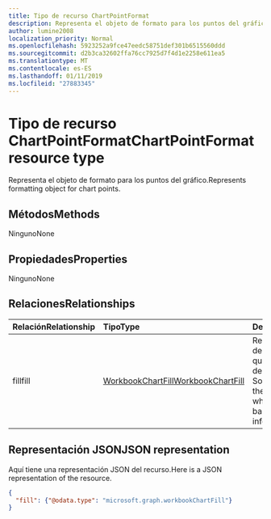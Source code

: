 ```yaml
---
title: Tipo de recurso ChartPointFormat
description: Representa el objeto de formato para los puntos del gráfico.
author: lumine2008
localization_priority: Normal
ms.openlocfilehash: 5923252a9fce47eedc58751def301b6515560ddd
ms.sourcegitcommit: d2b3ca32602ffa76cc7925d7f4d1e2258e611ea5
ms.translationtype: MT
ms.contentlocale: es-ES
ms.lasthandoff: 01/11/2019
ms.locfileid: "27883345"
---
```

# <a name="chartpointformat-resource-type"></a><span data-ttu-id="bb891-103">Tipo de recurso ChartPointFormat</span><span class="sxs-lookup"><span data-stu-id="bb891-103">ChartPointFormat resource type</span></span>

<span data-ttu-id="bb891-104">Representa el objeto de formato para los puntos del gráfico.</span><span class="sxs-lookup"><span data-stu-id="bb891-104">Represents formatting object for chart points.</span></span>


## <a name="methods"></a><span data-ttu-id="bb891-105">Métodos</span><span class="sxs-lookup"><span data-stu-id="bb891-105">Methods</span></span>
<span data-ttu-id="bb891-106">Ninguno</span><span class="sxs-lookup"><span data-stu-id="bb891-106">None</span></span>

## <a name="properties"></a><span data-ttu-id="bb891-107">Propiedades</span><span class="sxs-lookup"><span data-stu-id="bb891-107">Properties</span></span>
<span data-ttu-id="bb891-108">Ninguno</span><span class="sxs-lookup"><span data-stu-id="bb891-108">None</span></span>

## <a name="relationships"></a><span data-ttu-id="bb891-109">Relaciones</span><span class="sxs-lookup"><span data-stu-id="bb891-109">Relationships</span></span>
| <span data-ttu-id="bb891-110">Relación</span><span class="sxs-lookup"><span data-stu-id="bb891-110">Relationship</span></span> | <span data-ttu-id="bb891-111">Tipo</span><span class="sxs-lookup"><span data-stu-id="bb891-111">Type</span></span>   |<span data-ttu-id="bb891-112">Descripción</span><span class="sxs-lookup"><span data-stu-id="bb891-112">Description</span></span>|
|:---------------|:--------|:----------|
|<span data-ttu-id="bb891-113">fill</span><span class="sxs-lookup"><span data-stu-id="bb891-113">fill</span></span>|[<span data-ttu-id="bb891-114">WorkbookChartFill</span><span class="sxs-lookup"><span data-stu-id="bb891-114">WorkbookChartFill</span></span>](chartfill.md)|<span data-ttu-id="bb891-p101">Representa el formato de relleno de un gráfico, que incluye información del formato de fondo. Solo lectura.</span><span class="sxs-lookup"><span data-stu-id="bb891-p101">Represents the fill format of a chart, which includes background formating information. Read-only.</span></span>|


## <a name="json-representation"></a><span data-ttu-id="bb891-117">Representación JSON</span><span class="sxs-lookup"><span data-stu-id="bb891-117">JSON representation</span></span>

<span data-ttu-id="bb891-118">Aquí tiene una representación JSON del recurso.</span><span class="sxs-lookup"><span data-stu-id="bb891-118">Here is a JSON representation of the resource.</span></span>

<!--{
  "blockType": "resource",
  "optionalProperties": [],
  "baseType": "microsoft.graph.entity",
  "@odata.type": "microsoft.graph.workbookChartPointFormat"
}-->

```json
{
  "fill": {"@odata.type": "microsoft.graph.workbookChartFill"}
}
```


<!-- uuid: 8fcb5dbc-d5aa-4681-8e31-b001d5168d79
2015-10-25 14:57:30 UTC -->
<!-- {
  "type": "#page.annotation",
  "description": "ChartPointFormat resource",
  "keywords": "",
  "section": "documentation",
  "tocPath": ""
}-->
